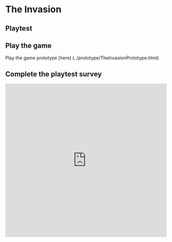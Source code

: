 # The Invasion
## Playtest

## Play the game
Play the game prototype [here] (../prototype/TheInvasionPrototype.html)

## Complete the playtest survey

<iframe width="640px" height= "480px" src= "https://forms.office.com/Pages/ResponsePage.aspx?id=FRGudvwe8kqlNuKyRDrxoL0eLTb1VChDrXQ6yxnzlndUQUhaR0FQNVdYRTUwRVZEUUVGMTBFUDdPUi4u&embed=true" frameborder= "0" marginwidth= "0" marginheight= "0" style= "border: none; max-width:100%; max-height:100vh" allowfullscreen webkitallowfullscreen mozallowfullscreen msallowfullscreen> </iframe>

